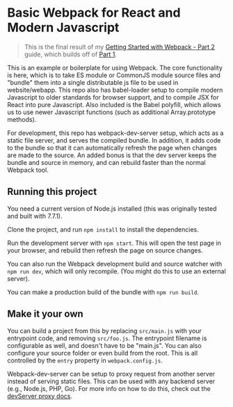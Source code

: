 # Basic Webpack for React and Modern Javascript

>This is the final result of my [Getting Started with Webpack - Part 2](https://samuelscheiderich.com/2017/04/14/getting-started-with-webpack-part-2/) guide, which builds off of [Part 1](https://samuelscheiderich.com/2017/04/08/getting-started-with-webpack/).

This is an example or boilerplate for using Webpack. The core functionality is here, which is to take ES module or CommonJS module source files and "bundle" them into a single distributable js file to be used in website/webapp. This repo also has babel-loader setup to compile modern Javascript to older standards for browser support, and to compile JSX for React into pure Javascript. Also included is the Babel polyfill, which allows us to use newer Javascript functions (such as additional Array.prototype methods).

For development, this repo has webpack-dev-server setup, which acts as a static file server, and serves the compiled bundle. In addition, it adds code to the bundle so that it can automatically refresh the page when changes are made to the source. An added bonus is that the dev server keeps the bundle and source in memory, and can rebuild faster than the normal Webpack tool.

## Running this project

You need a current version of Node.js installed (this was originally tested and built with 7.7.1).

Clone the project, and run `npm install` to install the dependencies.

Run the development server with `npm start`. This will open the test page in your browser, and rebuild then refresh the page on source changes.

You can also run the Webpack development build and source watcher with `npm run dev`, which will only recompile. (You might do this to use an external server).

You can make a production build of the bundle with `npm run build`.

## Make it your own

You can build a project from this by replacing `src/main.js` with your entrypoint code, and removing `src/foo.js`. The entrypoint filename is configurable as well, and doesn't have to be "main.js". You can also configure your source folder or even build from the root. This is all controlled by the `entry` property in `webpack.config.js`.

Webpack-dev-server can be setup to proxy request from another server instead of serving static files. This can be used with any backend server (e.g., Node.js, PHP, Go). For more info on how to do this, check out the [devServer proxy docs](https://webpack.js.org/configuration/dev-server/#devserver-proxy).
